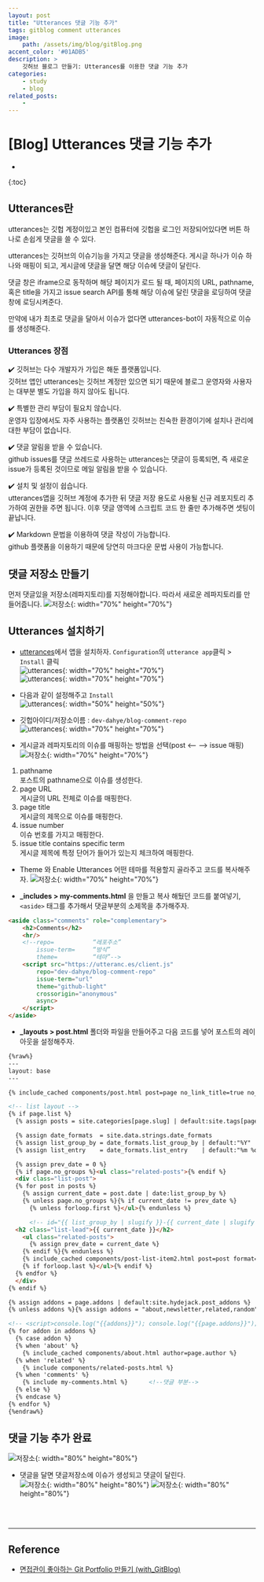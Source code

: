 ```yaml
---
layout: post
title: "Utterances 댓글 기능 추가"
tags: gitblog comment utterances
image: 
    path: /assets/img/blog/gitBlog.png
accent_color: '#01ADB5'
description: >
    깃허브 블로그 만들기: Utterances를 이용한 댓글 기능 추가
categories:
    - study
    - blog
related_posts:    
    -    
---
```

# [Blog] Utterances 댓글 기능 추가
* 
{:toc}

## Utterances란
utterances는 깃헙 계정이있고 본인 컴퓨터에 깃헙을 로그인 저장되어있다면 버튼 하나로 손쉽게 댓글을 쓸 수 있다. 

utterances는 깃허브의 이슈기능을 가지고 댓글을 생성해준다. 게시글 하나가 이슈 하나와 매핑이 되고, 게시글에 댓글을 달면 해당 이슈에 댓글이 달린다. 

댓글 창은 iframe으로 동작하며 해당 페이지가 로드 될 때, 페이지의 URL, pathname, 혹은 title을 가지고 issue search API를 통해 해당 이슈에 달린 댓글을 로딩하여 댓글 창에 로딩시켜준다.

만약에 내가 최초로 댓글을 달아서 이슈가 없다면 utterances-bot이 자동적으로 이슈를 생성해준다.

### Utterances 장점
✔️ 깃허브는 다수 개발자가 가입은 해둔 플랫폼입니다.   
깃허브 앱인 utterances는 깃허브 계정만 있으면 되기 때문에 블로그 운영자와 사용자는 대부분 별도 가입을 하지 않아도 됩니다.

✔️ 특별한 관리 부담이 필요치 않습니다.   
운영자 입장에서도 자주 사용하는 플랫폼인 깃허브는 친숙한 환경이기에 설치나 관리에 대한 부담이 없습니다.

✔️ 댓글 알림을 받을 수 있습니다.   
github issues를 댓글 쓰레드로 사용하는 utterances는 댓글이 등록되면, 즉 새로운 issue가 등록된 것이므로 메일 알림을 받을 수 있습니다.

✔️ 설치 및 설정이 쉽습니다.   
utterances앱을 깃허브 계정에 추가한 뒤 댓글 저장 용도로 사용될 신규 레포지토리 추가하여 권한을 주면 됩니다. 이후 댓글 영역에 스크립트 코드 한 줄만 추가해주면 셋팅이 끝납니다.

✔️ Markdown 문법을 이용하여 댓글 작성이 가능합니다.   
github 플랫폼을 이용하기 때문에 당연히 마크다운 문법 사용이 가능합니다.

## 댓글 저장소 만들기
먼저 댓글있을 저장소(레파지토리)를 지정해야합니다. 따라서 새로운 레파지토리를 만들어줍니다. 
![저장소](/assets/img/blog/comment1.png){: width="70%" height="70%"}   

## Utterances 설치하기
- [utterances](https://utteranc.es/)에서 앱을 설치하자. `Configuration`의 `utterance app`클릭 > `Install` 클릭   
![utterances](/assets/img/blog/comment2.png){: width="70%" height="70%"}  
![utterances](/assets/img/blog/comment3.png){: width="70%" height="70%"}   

- 다음과 같이 설정해주고 `Install`   
![utterances](/assets/img/blog/comment4.png){: width="50%" height="50%"}   

- 깃헙아이디/저장소이름 : `dev-dahye/blog-comment-repo`       
![utterances](/assets/img/blog/comment5.png){: width="70%" height="70%"}   

- 게시글과 레파지토리의 이슈를 매핑하는 방법을 선택(post <– –> issue 매핑)
![저장소](/assets/img/blog/comment6.png){: width="70%" height="70%"}   
1. pathname     
    포스트의 pathname으로 이슈를 생성한다.       
2. page URL     
    게시글의 URL 전체로 이슈를 매핑한다.    
3. page title     
    게시글의 제목으로 이슈를 매핑한다.    
4. issue number      
    이슈 번호를 가지고 매핑한다.     
5. issue title contains specific term      
    게시글 제목에 특정 단어가 들어가 있는지 체크하여 매핑한다.

- Theme 와 Enable Utterances
어떤 테마를 적용할지 골라주고 코드를 복사해주자.
![저장소](/assets/img/blog/comment7.png){: width="70%" height="70%"}   

- **_includes > my-comments.html** 을 만들고 복사 해뒀던 코드를 붙여넣기, `<aside>` 태그를 추가해서 댓글부분의 소제목을 추가해주자.

```html
<aside class="comments" role="complementary">
    <h2>Comments</h2>
    <hr/>
    <!--repo=           “레포주소”
        issue-term=     “방식”
        theme=          “테마”-->
    <script src="https://utteranc.es/client.js"
        repo="dev-dahye/blog-comment-repo"
        issue-term="url"
        theme="github-light"
        crossorigin="anonymous"
        async>
    </script>
</aside>
```
- **_layouts > post.html** 폴더와 파일을 만들어주고 다음 코드를 넣어 포스트의 레이아웃을 설정해주자.   

```html
{%raw%}
---
layout: base
---

{% include_cached components/post.html post=page no_link_title=true no_excerpt=true hide_image=page.hide_image hide_description=page.hide_description %}

<!-- list layout -->
{% if page.list %}
  {% assign posts = site.categories[page.slug] | default:site.tags[page.slug] | default:site.posts %}

  {% assign date_formats  = site.data.strings.date_formats               %}
  {% assign list_group_by = date_formats.list_group_by | default:"%Y"    %}
  {% assign list_entry    = date_formats.list_entry    | default:"%m %d" %}

  {% assign prev_date = 0 %}
  {% if page.no_groups %}<ul class="related-posts">{% endif %}
  <div class="list-post">
  {% for post in posts %}
    {% assign current_date = post.date | date:list_group_by %}
    {% unless page.no_groups %}{% if current_date != prev_date %}
      {% unless forloop.first %}</ul>{% endunless %}

      <!-- id="{{ list_group_by | slugify }}-{{ current_date | slugify }}" -->
  <h2 class="list-lead">{{ current_date }}</h2>
    <ul class="related-posts">
      {% assign prev_date = current_date %}
    {% endif %}{% endunless %}
    {% include_cached components/post-list-item2.html post=post format=list_entry %}
    {% if forloop.last %}</ul>{% endif %}
  {% endfor %}
  </div>
{% endif %}

{% assign addons = page.addons | default:site.hydejack.post_addons %}
{% unless addons %}{% assign addons = "about,newsletter,related,random" | split:"," %}{% endunless %}

<!-- <script>console.log("{{addons}}"); console.log("{{page.addons}}"); console.log("{{site.hydejack.post_addons}}")</script> -->
{% for addon in addons %}
  {% case addon %}
  {% when 'about' %}
    {% include_cached components/about.html author=page.author %}
  {% when 'related' %}
    {% include components/related-posts.html %}
  {% when 'comments' %}
    {% include my-comments.html %}      <!--댓글 부분-->
  {% else %}
  {% endcase %}
{% endfor %}
{%endraw%}
```

##  댓글 기능 추가 완료  
![저장소](/assets/img/blog/comment8.png){: width="80%" height="80%"}

- 댓글을 달면 댓글저장소에 이슈가 생성되고 댓글이 달린다.   
![저장소](/assets/img/blog/comment9.png){: width="80%" height="80%"}
![저장소](/assets/img/blog/comment9-1.png){: width="80%" height="80%"}

<br>
<br>

- - -

## Reference 
- [면접관이 좋아하는 Git Portfolio 만들기 (with_GitBlog)](https://projectlion.io/courses/technology/gitblog)